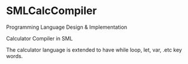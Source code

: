 # SMLCalcCompiler
Programming Language Design &amp; Implementation

Calculator Compiler in SML

The calculator language is extended to have while loop, let, var, .etc key words.
